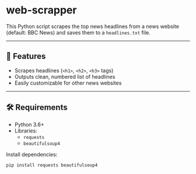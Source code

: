 # web-scrapper
This Python script scrapes the top news headlines from a news website (default: BBC News) and saves them to a `headlines.txt` file.

---

## 📌 Features

- Scrapes headlines (`<h1>`, `<h2>`, `<h3>` tags)
- Outputs clean, numbered list of headlines
- Easily customizable for other news websites

---

## 🛠 Requirements

- Python 3.6+
- Libraries:
  - `requests`
  - `beautifulsoup4`

Install dependencies:
```bash
pip install requests beautifulsoup4